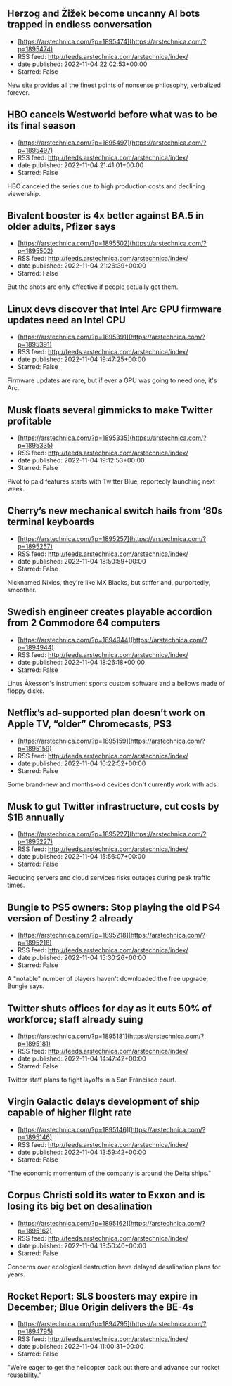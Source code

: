 ## Herzog and Žižek become uncanny AI bots trapped in endless conversation
 - [https://arstechnica.com/?p=1895474](https://arstechnica.com/?p=1895474)
 - RSS feed: http://feeds.arstechnica.com/arstechnica/index/
 - date published: 2022-11-04 22:02:53+00:00
 - Starred: False

New site provides all the finest points of nonsense philosophy, verbalized forever.

## HBO cancels Westworld before what was to be its final season
 - [https://arstechnica.com/?p=1895497](https://arstechnica.com/?p=1895497)
 - RSS feed: http://feeds.arstechnica.com/arstechnica/index/
 - date published: 2022-11-04 21:41:01+00:00
 - Starred: False

HBO canceled the series due to high production costs and declining viewership.

## Bivalent booster is 4x better against BA.5 in older adults, Pfizer says
 - [https://arstechnica.com/?p=1895502](https://arstechnica.com/?p=1895502)
 - RSS feed: http://feeds.arstechnica.com/arstechnica/index/
 - date published: 2022-11-04 21:26:39+00:00
 - Starred: False

But the shots are only effective if people actually get them.

## Linux devs discover that Intel Arc GPU firmware updates need an Intel CPU
 - [https://arstechnica.com/?p=1895391](https://arstechnica.com/?p=1895391)
 - RSS feed: http://feeds.arstechnica.com/arstechnica/index/
 - date published: 2022-11-04 19:47:25+00:00
 - Starred: False

Firmware updates are rare, but if ever a GPU was going to need one, it's Arc.

## Musk floats several gimmicks to make Twitter profitable
 - [https://arstechnica.com/?p=1895335](https://arstechnica.com/?p=1895335)
 - RSS feed: http://feeds.arstechnica.com/arstechnica/index/
 - date published: 2022-11-04 19:12:53+00:00
 - Starred: False

Pivot to paid features starts with Twitter Blue, reportedly launching next week.

## Cherry’s new mechanical switch hails from ’80s terminal keyboards
 - [https://arstechnica.com/?p=1895257](https://arstechnica.com/?p=1895257)
 - RSS feed: http://feeds.arstechnica.com/arstechnica/index/
 - date published: 2022-11-04 18:50:59+00:00
 - Starred: False

Nicknamed Nixies, they're like MX Blacks, but stiffer and, purportedly, smoother.

## Swedish engineer creates playable accordion from 2 Commodore 64 computers
 - [https://arstechnica.com/?p=1894944](https://arstechnica.com/?p=1894944)
 - RSS feed: http://feeds.arstechnica.com/arstechnica/index/
 - date published: 2022-11-04 18:26:18+00:00
 - Starred: False

Linus Åkesson's instrument sports custom software and a bellows made of floppy disks.

## Netflix’s ad-supported plan doesn’t work on Apple TV, “older” Chromecasts, PS3
 - [https://arstechnica.com/?p=1895159](https://arstechnica.com/?p=1895159)
 - RSS feed: http://feeds.arstechnica.com/arstechnica/index/
 - date published: 2022-11-04 16:22:52+00:00
 - Starred: False

Some brand-new and months-old devices don't currently work with ads.

## Musk to gut Twitter infrastructure, cut costs by $1B annually
 - [https://arstechnica.com/?p=1895227](https://arstechnica.com/?p=1895227)
 - RSS feed: http://feeds.arstechnica.com/arstechnica/index/
 - date published: 2022-11-04 15:56:07+00:00
 - Starred: False

Reducing servers and cloud services risks outages during peak traffic times.

## Bungie to PS5 owners: Stop playing the old PS4 version of Destiny 2 already
 - [https://arstechnica.com/?p=1895218](https://arstechnica.com/?p=1895218)
 - RSS feed: http://feeds.arstechnica.com/arstechnica/index/
 - date published: 2022-11-04 15:30:26+00:00
 - Starred: False

A "notable" number of players haven't downloaded the free upgrade, Bungie says.

## Twitter shuts offices for day as it cuts 50% of workforce; staff already suing
 - [https://arstechnica.com/?p=1895181](https://arstechnica.com/?p=1895181)
 - RSS feed: http://feeds.arstechnica.com/arstechnica/index/
 - date published: 2022-11-04 14:47:42+00:00
 - Starred: False

Twitter staff plans to fight layoffs in a San Francisco court.

## Virgin Galactic delays development of ship capable of higher flight rate
 - [https://arstechnica.com/?p=1895146](https://arstechnica.com/?p=1895146)
 - RSS feed: http://feeds.arstechnica.com/arstechnica/index/
 - date published: 2022-11-04 13:59:42+00:00
 - Starred: False

"The economic momentum of the company is around the Delta ships."

## Corpus Christi sold its water to Exxon and is losing its big bet on desalination
 - [https://arstechnica.com/?p=1895162](https://arstechnica.com/?p=1895162)
 - RSS feed: http://feeds.arstechnica.com/arstechnica/index/
 - date published: 2022-11-04 13:50:40+00:00
 - Starred: False

Concerns over ecological destruction have delayed desalination plans for years.

## Rocket Report: SLS boosters may expire in December; Blue Origin delivers the BE-4s
 - [https://arstechnica.com/?p=1894795](https://arstechnica.com/?p=1894795)
 - RSS feed: http://feeds.arstechnica.com/arstechnica/index/
 - date published: 2022-11-04 11:00:31+00:00
 - Starred: False

"We’re eager to get the helicopter back out there and advance our rocket reusability."
